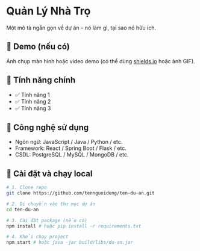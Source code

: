 # Quản Lý Nhà Trọ

Một mô tả ngắn gọn về dự án – nó làm gì, tại sao nó hữu ích.

## 📸 Demo (nếu có)

Ảnh chụp màn hình hoặc video demo (có thể dùng [shields.io](https://shields.io/) hoặc ảnh GIF).

## 🚀 Tính năng chính

- ✅ Tính năng 1
- ✅ Tính năng 2
- ✅ Tính năng 3

## 🔧 Công nghệ sử dụng

- Ngôn ngữ: JavaScript / Java / Python / etc.
- Framework: React / Spring Boot / Flask / etc.
- CSDL: PostgreSQL / MySQL / MongoDB / etc.

## 🏁 Cài đặt và chạy local

```bash
# 1. Clone repo
git clone https://github.com/tennguoidung/ten-du-an.git

# 2. Di chuyển vào thư mục dự án
cd ten-du-an

# 3. Cài đặt package (nếu có)
npm install # hoặc pip install -r requirements.txt

# 4. Khởi chạy project
npm start # hoặc java -jar build/libs/du-an.jar
